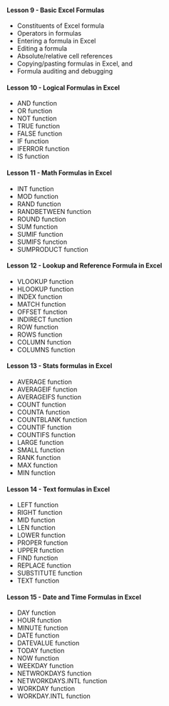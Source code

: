 
#### Lesson 9 - Basic Excel Formulas

  - Constituents of Excel formula
  - Operators in formulas
  - Entering a formula in Excel
  - Editing a formula
  - Absolute/relative cell references
  - Copying/pasting formulas in Excel, and
  - Formula auditing and debugging


#### Lesson 10 - Logical Formulas in Excel

  - AND function
  - OR function
  - NOT function
  - TRUE function
  - FALSE function
  - IF function
  - IFERROR function
  - IS function


#### Lesson 11 - Math Formulas in Excel

  - INT function
  - MOD function
  - RAND function
  - RANDBETWEEN function
  - ROUND function
  - SUM function
  - SUMIF function
  - SUMIFS function
  - SUMPRODUCT function


#### Lesson 12 - Lookup and Reference Formula in Excel

  - VLOOKUP function
  - HLOOKUP function
  - INDEX function
  - MATCH function
  - OFFSET function
  - INDIRECT function
  - ROW function
  - ROWS function
  - COLUMN function
  - COLUMNS function


#### Lesson 13 - Stats formulas in Excel

  - AVERAGE function
  - AVERAGEIF function
  - AVERAGEIFS function
  - COUNT function
  - COUNTA function
  - COUNTBLANK function
  - COUNTIF function
  - COUNTIFS function
  - LARGE function
  - SMALL function
  - RANK function
  - MAX function
  - MIN function


#### Lesson 14 - Text formulas in Excel


   - LEFT function
   - RIGHT function
   - MID function
   - LEN function
   - LOWER function
   - PROPER function
   - UPPER function
   - FIND function
   - REPLACE function
   - SUBSTITUTE function
   - TEXT function


#### Lesson 15 - Date and Time Formulas in Excel

   - DAY function
   - HOUR function
   - MINUTE function
   - DATE function
   - DATEVALUE function
   - TODAY function
   - NOW function
   - WEEKDAY function
   - NETWROKDAYS function
   - NETWORKDAYS.INTL function
   - WORKDAY function
   - WORKDAY.INTL function
